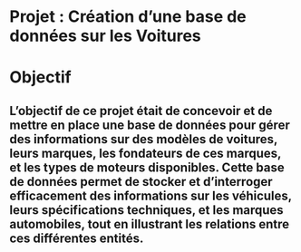 # Projet : Création d’une base de données sur les Voitures
# Objectif
## L’objectif de ce projet était de concevoir et de mettre en place une base de données pour gérer des informations sur des modèles de voitures, leurs marques, les fondateurs de ces marques, et les types de moteurs disponibles. Cette base de données permet de stocker et d’interroger efficacement des informations sur les véhicules, leurs spécifications techniques, et les marques automobiles, tout en illustrant les relations entre ces différentes entités.
